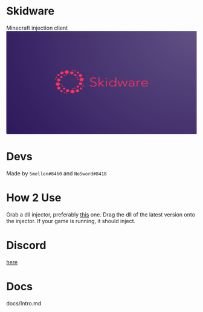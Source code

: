 # Skidware
Minecraft injection client <br>
![url](https://github.com/SkidwareMC/Skidware-Client/blob/main/skidware.png) <br>

# Devs
Made by `Smellon#8460` and `NoSword#8418` 

# How 2 Use

Grab a dll injector, preferably [this](https://github.com/0xfce/Injector) one. Drag the dll of the latest version onto <br>
the injector. If your game is running, it should inject.

# Discord
[here](https://discord.gg/95rcRgnwfJ)

# Docs
docs/Intro.md
